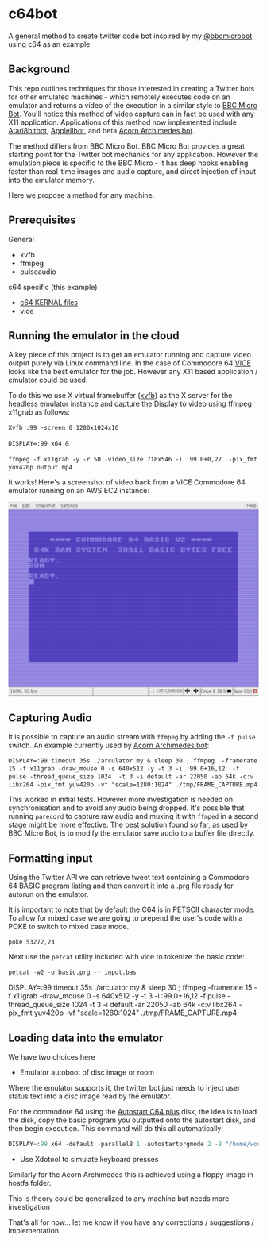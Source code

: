 # c64bot
A general method to create twitter code bot inspired by my [@bbcmicrobot](https://www.twitter.com/bbcmicrobot) using c64 as an example

## Background

This repo outlines techniques for those interested in creating a Twitter bots for other emulated machines - which remotely executes code on an emulator and returns a video of the execution in a similar style to [BBC Micro Bot](https://www.8bitkick.cc/bbc-micro-bot.html). You'll notice this method of video capture can in fact be used with any X11 application. Applications of this method now implemented include [Atari8bitbot](https://atari8bitbot.com), [AppleIIbot](https://atari8bitbot.com/apple-ii-bot/), and beta [Acorn Archimedes bot](https://twitter.com/bbcbasicbot).

The method differs from BBC Micro Bot. BBC Micro Bot provides a great starting point for the Twitter bot mechanics for any application. However the emulation piece is specific to the BBC Micro - it has deep hooks enabling faster than real-time images and audio capture, and direct injection of input into the emulator memory. 

Here we propose a method for any machine.


## Prerequisites

General
 - xvfb
 - ffmpeg
 - pulseaudio
 
c64 specific (this example)
 - [c64 KERNAL files](http://vice-emu.sourceforge.net/vice_4.html) 
 - vice 
 

## Running the emulator in the cloud

A key piece of this project is to get an emulator running and capture video output purely via Linux command line. In the case of Commodore 64 [VICE](http://vice-emu.sourceforge.net) looks like the best emulator for the job. However any X11 based application / emulator could be used.

To do this we use X virtual framebuffer ([xvfb](https://www.x.org/releases/X11R7.6/doc/man/man1/Xvfb.1.xhtml)) as the X server for the headless emulator instance and capture the Display to video using [ffmpeg](https://ffmpeg.org) x11grab as follows:

```
Xvfb :99 -screen 0 1280x1024x16 

DISPLAY=:99 x64 &

ffmpeg -f x11grab -y -r 50 -video_size 718x546 -i :99.0+0,27  -pix_fmt yuv420p output.mp4
```

It works! Here's a screenshot of video back from a VICE Commodore 64 emulator running on an AWS EC2 instance:

![C64 boot screen](https://github.com/8bitkick/c64bot/blob/master/cloud-c64.png)

## Capturing Audio

It is possible to capture an audio stream with `ffmpeg` by adding the `-f pulse` switch. An example currently used by [Acorn Archimedes bot](https://twitter.com/bbcbasicbot):

```
DISPLAY=:99 timeout 35s ./arculator my & sleep 30 ; ffmpeg  -framerate 15 -f x11grab -draw_mouse 0 -s 640x512 -y -t 3 -i :99.0+16,12  -f pulse -thread_queue_size 1024  -t 3 -i default -ar 22050 -ab 64k -c:v libx264 -pix_fmt yuv420p -vf "scale=1280:1024" ./tmp/FRAME_CAPTURE.mp4
```

This worked in initial tests. However more investigation is needed on synchronisation and to avoid any audio being dropped. It's possible that running `parecord` to capture raw audio and muxing it with `ffmped` in a second stage might be more effective. The best solution found so far, as used by BBC Micro Bot, is to modify the emulator save audio to a buffer file directly. 

## Formatting input

Using the Twitter API we can retrieve tweet text containing a Commodore 64 BASIC program listing and then convert it into a .prg file ready for autorun on the emulator.

It is important to note that by default the C64 is in PETSCII character mode. To allow for mixed case we are going to prepend the user's code with a POKE to switch to mixed case mode.

```BASIC
poke 53272,23
```

Next use the `petcat` utility included with vice to tokenize the basic code:

```s
petcat -w2 -o basic.prg -- input.bas
```
DISPLAY=:99 timeout 35s ./arculator my & sleep 30 ; ffmpeg  -framerate 15 -f x11grab -draw_mouse 0 -s 640x512 -y -t 3 -i :99.0+16,12  -f pulse -thread_queue_size 1024  -t 3 -i default -ar 22050 -ab 64k -c:v libx264 -pix_fmt yuv420p -vf "scale=1280:1024" ./tmp/FRAME_CAPTURE.mp4

## Loading data into the emulator

We have two choices here

* Emulator autoboot of disc image or room

Where the emulator supports it, the twitter bot just needs to inject user status text into a disc image read by the emulator.

For the commodore 64 using the [Autostart C64 plus](https://csdb.dk/release/viewpic.php?id=96916&zoom=1) disk, the idea is to load the disk, copy the basic program you outputted onto the autostart disk, and then begin execution. This command will do this all automatically:

```s
DISPLAY=:99 x64 -default -parallel8 1 -autostartprgmode 2 -8 "/home/working/autostart.d64" -autostartprgdiskimage "/home/working/autostart.d64" -autostart "/home/mark/basic.prg"
```

* Use Xdotool to simulate keyboard presses

Similarly for the Acorn Archimedes this is achieved using a floppy image in hostfs folder. 

This is theory could be generalized to any machine but needs more investigation




That's all for now... let me know if you have any corrections / suggestions / implementation
